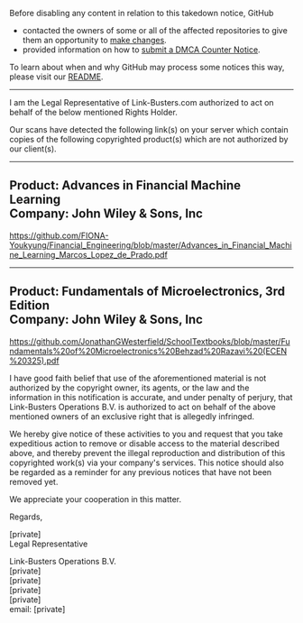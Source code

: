 Before disabling any content in relation to this takedown notice, GitHub
- contacted the owners of some or all of the affected repositories to give them an opportunity to [make changes](https://docs.github.com/en/github/site-policy/dmca-takedown-policy#a-how-does-this-actually-work).
- provided information on how to [submit a DMCA Counter Notice](https://docs.github.com/en/articles/guide-to-submitting-a-dmca-counter-notice).

To learn about when and why GitHub may process some notices this way, please visit our [README](https://github.com/github/dmca/blob/master/README.md#anatomy-of-a-takedown-notice).

---

I am the Legal Representative of Link-Busters.com authorized to act on behalf of the below mentioned Rights Holder.

Our scans have detected the following link(s) on your server which contain copies of the following copyrighted product(s) which are not authorized by our client(s).


-----------------------------------------------  
Product: Advances in Financial Machine Learning  
Company: John Wiley & Sons, Inc  
-----------------------------------------------  
https://github.com/FIONA-Youkyung/Financial_Engineering/blob/master/Advances_in_Financial_Machine_Learning_Marcos_Lopez_de_Prado.pdf

-----------------------------------------------  
Product: Fundamentals of Microelectronics, 3rd Edition  
Company: John Wiley & Sons, Inc  
-----------------------------------------------  
https://github.com/JonathanGWesterfield/SchoolTextbooks/blob/master/Fundamentals%20of%20Microelectronics%20Behzad%20Razavi%20(ECEN%20325).pdf


I have good faith belief that use of the aforementioned material is not authorized by the copyright owner, its agents, or the law and the information in this notification is accurate, and under penalty of perjury, that Link-Busters Operations B.V. is authorized to act on behalf of the above mentioned owners of an exclusive right that is allegedly infringed.

We hereby give notice of these activities to you and request that you take expeditious action to remove or disable access to the material described above, and thereby prevent the illegal reproduction and distribution of this copyrighted work(s) via your company's services. This notice should also be regarded as a reminder for any previous notices that have not been removed yet.

We appreciate your cooperation in this matter.

Regards,

[private]  
Legal Representative

Link-Busters Operations B.V.  
[private]  
[private]  
[private]  
[private]  
email: [private]  
